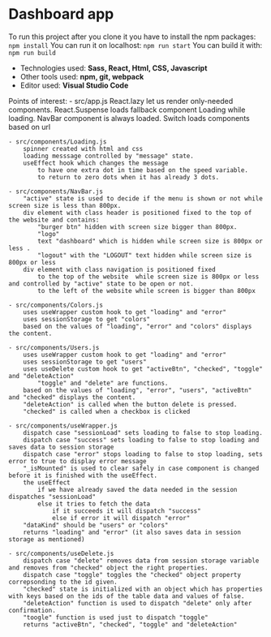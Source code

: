 # Dashboard app
To run this project after you clone it you have to install the npm packages:
    `npm install`
You can run it on localhost:
    `npm run start`
You can build it with:
    `npm run build`

* Technologies used: **Sass, React, Html, CSS, Javascript**
* Other tools used: **npm, git, webpack**
* Editor used: **Visual Studio Code**

Points of interest:
    - src/app.js
        React.lazy let us render only-needed components.
        React.Suspense loads fallback component Loading while loading.
        NavBar component is always loaded.
        Switch loads components based on url

    - src/components/Loading.js
        spinner created with html and css
        loading messsage controlled by "message" state.
        useEffect hook which changes the message
            to have one extra dot in time based on the speed variable.
            to return to zero dots when it has already 3 dots.
    
    - src/components/NavBar.js
        "active" state is used to decide if the menu is shown or not while screen size is less than 800px.
        div element with class header is positioned fixed to the top of the website and contains:
            "burger btn" hidden with screen size bigger than 800px.
            "logo"
            text "dashboard" which is hidden while screen size is 800px or less .
            "logout" with the "LOGOUT" text hidden while screen size is 800px or less 
        div element with class navigation is positioned fixed
            to the top of the website  while screen size is 800px or less  and controlled by "active" state to be open or not.
            to the left of the website while screen is bigger than 800px
    
    - src/components/Colors.js
        uses useWrapper custom hook to get "loading" and "error"
        uses sessionStorage to get "colors"
        based on the values of "loading", "error" and "colors" displays the content.

    - src/components/Users.js
        uses useWrapper custom hook to get "loading" and "error"
        uses sessionStorage to get "users"
        uses useDelete custom hook to get "activeBtn", "checked", "toggle" and "deleteAction" 
            "toggle" and "delete" are functions.
        based on the values of "loading", "error", "users", "activeBtn" and "checked" displays the content.
        "deleteAction" is called when the button delete is pressed.
        "checked" is called when a checkbox is clicked
    
    - src/components/useWrapper.js
        dispatch case "sessionLoad" sets loading to false to stop loading.
        dispatch case "success" sets loading to false to stop loading and saves data to session storage
        dispatch case "error" stops loading to false to stop loading, sets error to true to display error message
        "_isMounted" is used to clear safely in case component is changed before it is finished with the useEffect.
        the useEffect
            if we have already saved the data needed in the session dispatches "sessionLoad"
            else it tries to fetch the data
                if it succeeds it will dispatch "success"
                else if error it will dispatch "error"
        "dataKind" should be "users" or "colors"
        returns "loading" and "error" (it also saves data in session storage as mentioned)

    - src/components/useDelete.js
        dispatch case "delete" removes data from session storage variable and removes from "checked" object the right properties.
        dispatch case "toggle" toggles the "checked" object property correpsonding to the id given.
        "checked" state is initialized with an object which has properties with keys based on the ids of the table data and values of false.
        "deleteAction" function is used to dispatch "delete" only after confirmation.
        "toogle" function is used just to dispatch "toggle"
        returns "activeBtn", "checked", "toggle" and "deleteAction"